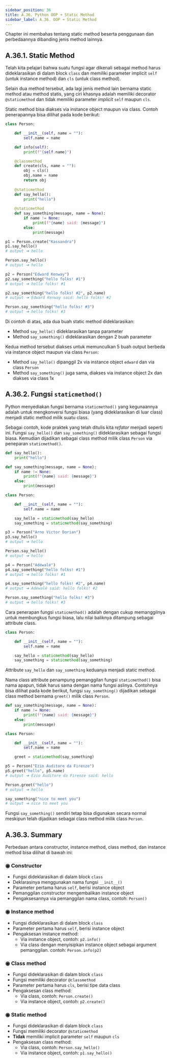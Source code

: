 ```yaml
---
sidebar_position: 36
title: A.36. Python OOP ➜ Static Method
sidebar_label: A.36. OOP ➜ Static Method
---
```


Chapter ini membahas tentang static method beserta penggunaan dan perbedaannya dibanding jenis method lainnya.

## A.36.1. Static Method

Telah kita pelajari bahwa suatu fungsi agar dikenali sebagai method harus dideklarasikan di dalam block `class` dan memiliki parameter implicit `self` (untuk instance method) dan `cls` (untuk class method).

Selain dua method tersebut, ada lagi jenis method lain bernama static method atau method statis, yang ciri khasnya adalah memiliki decorator `@staticmethod` dan tidak memiliki parameter *implicit* `self` maupun `cls`.

Static method bisa diakses via instance object maupun via class. Contoh penerapannya bisa dilihat pada kode berikut:

```python
class Person:

    def __init__(self, name = ""):
        self.name = name

    def info(self):
        print(f"{self.name}")

    @classmethod
    def create(cls, name = ""):
        obj = cls()
        obj.name = name
        return obj
    
    @staticmethod
    def say_hello():
        print("hello")
    
    @staticmethod
    def say_something(message, name = None):
        if name != None:
            print(f"{name} said: {message}")
        else:
            print(message)

p1 = Person.create("Kassandra")
p1.say_hello()
# output ➜ hello

Person.say_hello()
# output ➜ hello

p2 = Person("Edward Kenway")
p2.say_something("hello folks! #1")
# output ➜ hello folks! #1

p2.say_something("hello folks! #2", p2.name)
# output ➜ Edward Kenway said: hello folks! #2

Person.say_something("hello folks! #3")
# output ➜ hello folks! #3
```

Di contoh di atas, ada dua buah static method dideklarasikan:

- Method `say_hello()` dideklarasikan tanpa parameter
- Method `say_something()` dideklarasikan dengan 2 buah parameter

Kedua method tersebut diakses untuk memunculkan 5 buah output berbeda via instance object maupun via class `Person`:

- Method `say_hello()` dipanggil 2x via instance object `edward` dan via class `Person`
- Method `say_something()` juga sama, diakses via instance object 2x dan diakses via class 1x

## A.36.2. Fungsi `staticmethod()`

Python menyediakan fungsi bernama `staticmethod()` yang kegunaannya adalah untuk mengkonversi fungsi biasa (yang dideklarasikan di luar class) menjadi static method milik suatu class.

Sebagai contoh, kode praktek yang telah ditulis kita *refator* menjadi seperti ini. Fungsi `say_hello()` dan `say_something()` dideklarasikan sebagai fungsi biasa. Kemudian dijadikan sebagai class method milik class `Person` via peneparan `staticmethod()`.

```python
def say_hello():
    print("hello")

def say_something(message, name = None):
    if name != None:
        print(f"{name} said: {message}")
    else:
        print(message)

class Person:

    def __init__(self, name = ""):
        self.name = name

    say_hello = staticmethod(say_hello)
    say_something = staticmethod(say_something)

p3 = Person("Arno Victor Dorian")
p3.say_hello()
# output ➜ hello

Person.say_hello()
# output ➜ hello

p4 = Person("Adéwalé")
p4.say_something("hello folks! #1")
# output ➜ hello folks! #1

p4.say_something("hello folks! #2", p4.name)
# output ➜ Adéwalé said: hello folks! #2

Person.say_something("hello folks! #3")
# output ➜ hello folks! #3
```

Cara penerapan fungsi `staticmethod()` adalah dengan cukup memanggilnya untuk membungkus fungsi biasa, lalu nilai baliknya ditampung sebagai attribute class.

```python
class Person:

    def __init__(self, name = ""):
        self.name = name

    say_hello = staticmethod(say_hello)
    say_something = staticmethod(say_something)
```

Attribute `say_hello` dan `say_something` keduanya menjadi static method.

Nama class attribute penampung pemanggilan fungsi `staticmethod()` bisa nama apapun, tidak harus sama dengan nama fungsi aslinya. Contohnya bisa dilihat pada kode berikut, fungsi `say_something()` dijadikan sebagai class method bernama `greet()` milik class `Person`.

```python
def say_something(message, name = None):
    if name != None:
        print(f"{name} said: {message}")
    else:
        print(message)

class Person:

    def __init__(self, name = ""):
        self.name = name

    greet = staticmethod(say_something)

p5 = Person("Ezio Auditore da Firenze")
p5.greet("hello", p5.name)
# output ➜ Ezio Auditore da Firenze said: hello

Person.greet("hello")
# output ➜ hello

say_something("nice to meet you")
# output ➜ nice to meet you
```

Fungsi `say_something()` sendiri tetap bisa digunakan secara normal meskipun telah dijadikan sebagai class method milik class `Person`.

## A.36.3. Summary

Perbedaan antara constructor, instance method, class method, dan instance method bisa dilihat di bawah ini:

### ◉ Constructor

- Fungsi dideklarasikan di dalam block `class`
- Deklarasinya menggunakan nama fungsi `__init__()`
- Parameter pertama harus `self`, berisi instance object
- Pemanggilan constructor mengembalikan instance object
- Pengaksesannya via pemanggilan nama class, contoh: `Person()`

### ◉ Instance method

- Fungsi dideklarasikan di dalam block `class`
- Parameter pertama harus `self`, berisi instance object
- Pengaksesan instance method:
  - Via instance object, contoh: `p2.info()`
  - Via class dengan menyisipkan instance object sebagai argument pemanggilan. contoh: `Person.info(p2)`

### ◉ Class method

- Fungsi dideklarasikan di dalam block `class`
- Fungsi memiliki decorator `@classmethod`
- Parameter pertama harus `cls`, berisi tipe data class
- Pengaksesan class method:
  - Via class, contoh: `Person.create()`
  - Via instance object, contoh: `p2.create()`

### ◉ Static method

- Fungsi dideklarasikan di dalam block `class`
- Fungsi memiliki decorator `@staticmethod`
- **Tidak** memiliki implicit parameter `self` maupun `cls`
- Pengaksesan class method:
  - Via class, contoh: `Person.say_hello()`
  - Via instance object, contoh: `p1.say_hello()`
